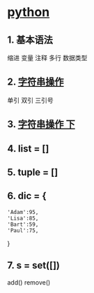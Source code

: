 # [python](http://www.mindg.cn/)
## 1. 基本语法
  缩进 变量 注释 多行 数据类型
## 2. [字符串操作](http://www.mindg.cn/?p=1857)
  单引 双引 三引号
## 3. [字符串操作 下](http://www.mindg.cn/?p=1869)

## 4. list = []

## 5. tuple = []

## 6. dic = {
    'Adam':95,
    'Lisa':85,
    'Bart':59,
    'Paul':75,
}

## 7. s = set([])
  add()
  remove()
  
